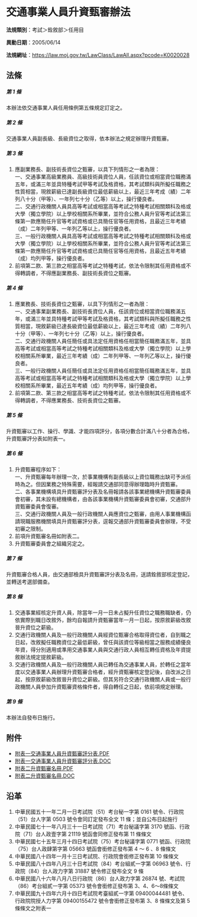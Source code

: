 # 交通事業人員升資甄審辦法

**法規類別**：考試＞銓敘部＞任用目

**異動日期**：2005/06/14  

**法規網址**：https://law.moj.gov.tw/LawClass/LawAll.aspx?pcode=K0020028





## 法條
##### 第 1 條
本辦法依交通事業人員任用條例第五條規定訂定之。

##### 第 2 條
交通事業人員副長級、長級資位之取得，依本辦法之規定辦理升資甄審。

##### 第 3 條
1. 應副業務長、副技術長資位之甄審，以具下列情形之一者為限：  
一、交通事業高級業務員、高級技術員資位人員，任該資位或相當資位職務滿五年，或滿三年並具特種考試甲等考試及格資格，其考試類科與所擬任職務之性質相當，現敘薪級已達副長級資位最低薪級以上，最近三年考成（績）二年列八十分（甲等）、一年列七十分（乙等）以上，操行優良者。  
二、交通行政機關人員具高等考試或相當高等考試之特種考試相關類科及格或大學（獨立學院）以上學校相關系所畢業，並符合公務人員升官等考試法第三條第一款應簡任升官等考試資格或已具簡任官等任用資格，且最近三年考績（成）二年列甲等、一年列乙等以上，操行優良者。  
三、一般行政機關人員具高等考試或相當高等考試之特種考試相關類科及格或大學（獨立學院）以上學校相關系所畢業，並符合公務人員升官等考試法第三條第一款應簡任升官等考試資格或已具簡任官等任用資格，且最近五年考績（成）均列甲等，操行優良者。
1. 前項第二款、第三款之相當高等考試之特種考試，依法令限制其任用資格或不得轉調者，不得應副業務長、副技術長資位之甄審。

##### 第 4 條
1. 應業務長、技術長資位之甄審，以具下列情形之一者為限：  
一、交通事業副業務長、副技術長資位人員，任該資位或相當資位職務滿五年，或滿三年並具特種考試甲等考試及格資格，其考試類科與所擬任職務之性質相當，現敘薪級已達長級資位最低薪級以上，最近三年考成（績）二年列八十分（甲等）、一年列七十分（乙等）以上，操行優良者。  
二、交通行政機關人員任簡任或具法定任用資格任相當簡任職務滿五年，並具高等考試或相當高等考試之特種考試相關類科及格或大學（獨立學院）以上學校相關系所畢業，最近三年考績（成）二年列甲等、一年列乙等以上，操行優良者。  
三、一般行政機關人員任簡任或具法定任用資格任相當簡任職務滿五年，並具高等考試或相當高等考試之特種考試相關類科及格或大學（獨立學院）以上學校相關系所畢業，最近五年考績（成）均列甲等，操行優良者。
1. 前項第二款、第三款之相當高等考試之特種考試，依法令限制其任用資格或不得轉調者，不得應業務長、技術長資位之甄審。

##### 第 5 條
升資甄審以工作、操行、學識、才能四項評分，各項分數合計滿八十分者為合格，升資甄審評分表如附表一。

##### 第 6 條
1. 升資甄審程序如下：  
一、升資甄審每年辦理一次，於事業機構有副長級以上資位職務出缺可予派任時為之。但因業務之特殊需要，經報請交通部同意得辦理臨時升資甄審。  
二、各事業機構填具升資甄審評分表及名冊報請各該事業總機構升資甄審委員會初審，其未設有總機構者，由各該事業機構升資甄審委員會初審，交通部升資甄審委員會復審。  
三、交通行政機關人員及一般行政機關人員應資位之甄審，由用人事業機構函請現職服務機關填具升資甄審評分表，逕報交通部升資甄審委員會辦理，不受初審之限制。
1. 前項升資甄審名冊如附表二。
1. 升資甄審委員會之組織另定之。

##### 第 7 條
升資甄審合格人員，由交通部檢具升資甄審評分表及名冊，送請銓敘部核定登記，並轉送考選部備查。

##### 第 8 條
1. 交通事業經核定升資人員，除當年一月一日未占擬升任資位之職務職缺者，仍依實際到職日改敘外，餘均自報請升資甄審當年一月一日起，按原敘薪級改敘晉升資位之薪級。
1. 交通行政機關人員及一般行政機關人員經資位甄審合格取得資位者，自到職之日起，改敘擬任職務資位之最低薪級，曾任與該資位等級相當之服務成績優良年資，得分別適用或準用交通事業人員與交通行政人員相互轉任資格及年資提敘辦法規定提敘薪級。
1. 交通行政機關人員及一般行政機關人員已轉任為交通事業人員，於轉任之當年度以交通事業人員辦理升資甄審合格者，經升資甄審核定登記後，自改派之日起，按原敘薪級改敘晉升資位之薪級。但其另符合交通行政機關人員或一般行政機關人員參加升資甄審資格條件者，得自轉任之日起，依前項規定辦理。

##### 第 9 條
本辦法自發布日施行。
## 附件
* [附表一交通事業人員升資甄審評分表.PDF](https://law.moj.gov.tw/LawClass/LawGetFile.ashx?FileId=0000233707)
* [附表一交通事業人員升資甄審評分表.DOC](https://law.moj.gov.tw/LawClass/LawGetFile.ashx?FileId=0000026277)
* [附表二升資甄審名冊.PDF](https://law.moj.gov.tw/LawClass/LawGetFile.ashx?FileId=0000233706)
* [附表二升資甄審名冊.DOC](https://law.moj.gov.tw/LawClass/LawGetFile.ashx?FileId=0000026194)
## 沿革
1. 中華民國五十一年二月一日考試院（51）考台秘一字第 0161 號令、行政院（51）台人字第 0503 號令會同訂定發布全文 11 條；並自公布日起施行
1. 中華民國七十一年八月三十一日考試院（71）考台秘議字第 3170 號函、行政院（71）台人政壹字第 21119  號函會同修正發布第 11 條條文
1. 中華民國七十五年三月十四日考試院（75）考台秘議字第 0771 號函、行政院（75）台人政肆第字第 05663  號函會銜修正發布第 4 ～ 6 、8 條條文
1. 中華民國八十四年一月十三日考試院、行政院會銜修正發布第 10 條條文
1. 中華民國八十四年八月三十日考試院（84）考台組貳一字第 06963  號令、行政院（84）台人政力字第 31887  號令修正發布全文 9  條
1. 中華民國八十六年八月八日行政院（86）台人政力字第 26874  號、考試院（86）考台組貳一字第 05373  號令會銜修正發布第 3、4、6～8條條文
1. 中華民國九十四年六月十四日考試院考臺組貳一字第 09400044481  號令、行政院院授人力字第 09400155472  號令會銜修正發布第 3、8 條條文及第 5  條條文之附表一
